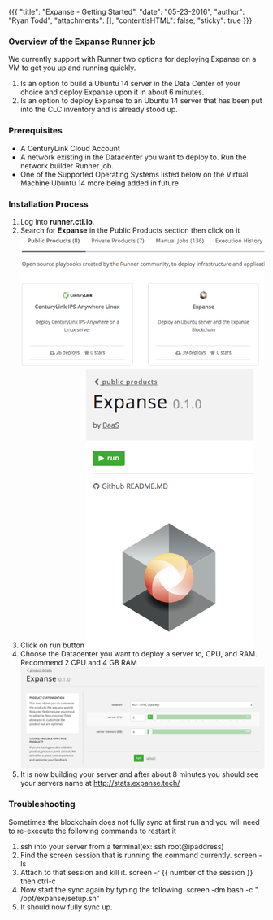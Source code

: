 {{{
  "title": "Expanse - Getting Started",
  "date": "05-23-2016",
  "author": "Ryan Todd",
  "attachments": [],
  "contentIsHTML": false,
  "sticky": true
}}}

### Overview of the Expanse Runner job
We currently support with Runner two options for deploying Expanse on a VM to get you up and running quickly.
1. Is an option to build a Ubuntu 14 server in the Data Center of your choice and deploy Expanse upon it in about 6 minutes.
2. Is an option to deploy Expanse to an Ubuntu 14 server that has been put into the CLC inventory and is already stood up.

### Prerequisites
* A CenturyLink Cloud Account
* A network existing in the Datacenter you want to deploy to. Run the network builder Runner job.
* One of the Supported Operating Systems listed below on the Virtual Machine
  Ubuntu 14
  more being added in future

  
### Installation Process

1. Log into **runner.ctl.io**.
2. Search for **Expanse** in the Public Products section then click on it
  ![Search Expanse](../images/BaaS/runner1.png)
3. Click on run button
  ![Click on Run](../images/BaaS/runner2.png)
4. Choose the Datacenter you want to deploy a server to, CPU, and RAM. Recommend 2 CPU and 4 GB RAM
  ![Config Server](../images/BaaS/runner3.png)
5. It is now building your server and after about 8 minutes you should see your servers name at http://stats.expanse.tech/

### Troubleshooting
Sometimes the blockchain does not fully sync at first run and you will need to re-execute the following commands to restart it

1. ssh into your server from a terminal(ex: ssh root@ipaddress)
2. Find the screen session that is running the command currently. screen -ls
3. Attach to that session and kill it. screen -r {{ number of the session }} then ctrl-c
4. Now start the sync again by typing the following. screen -dm bash -c ". /opt/expanse/setup.sh"
5. It should now fully sync up.
